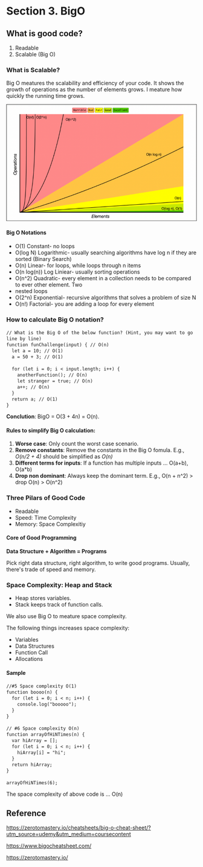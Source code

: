 # Section 3. BigO

## What is good code?
1. Readable
2. Scalable (Big O)

### What is Scalable?
Big O meatures the scalability and efficiency of your code. It shows the growth of operations as the number of elements grows. I meature how quickly the running time grows.

![image](./misc/big_o_complexity_chart.png)


#### Big O Notations
* O(1) Constant- no loops
* O(log N) Logarithmic- usually searching algorithms have log n if they are sorted (Binary Search)
* O(n) Linear- for loops, while loops through n items
* O(n log(n)) Log Liniear- usually sorting operations
* O(n^2) Quadratic- every element in a collection needs to be compared to ever other element. Two
* nested loops
* O(2^n) Exponential- recursive algorithms that solves a problem of size N
* O(n!) Factorial- you are adding a loop for every element


### How to calculate Big O notation?
```
// What is the Big O of the below function? (Hint, you may want to go line by line)
function funChallenge(input) { // O(n)
  let a = 10; // O(1)
  a = 50 + 3; // O(1)

  for (let i = 0; i < input.length; i++) {
    anotherFunction(); // O(n)
    let stranger = true; // O(n)
    a++; // O(n)
  }
  return a; // O(1)
}
```
__Conclution__: BigO = O(3 + 4n) = O(n).

#### Rules to simplify Big O calculation:
1. __Worse case__: Only count the worst case scenario.
2. __Remove constants__: Remove the constants in the Big O fomula. E.g., _O(n/2 + 4)_ should be simplified as _O(n)_
3. __Different terms for inputs__: If a function has multiple inputs ... O(a+b), O(a*b)
4. __Drop non dominant__: Always keep the dominant term. E.g., O(n + n^2) > drop O(n) > O(n^2)

### Three Pilars of Good Code
* Readable
* Speed: Time Complexity
* Memory: Space Complexitiy

#### Core of Good Programming
__Data Structure + Algorithm = Programs__

Pick right data structure, right algorithm, to write good programs. Usually, there's trade of speed and memory.

### Space Complexity: Heap and Stack
* Heap stores variables.
* Stack keeps track of function calls.

We also use Big O to meature space complexity.

The following things increases space complexity:
* Variables
* Data Structures
* Function Call
* Allocations

#### Sample
```
//#5 Space complexity O(1)
function boooo(n) {
  for (let i = 0; i < n; i++) {
    console.log("booooo");
  }
}

// #6 Space complexity O(n)
function arrayOfHiNTimes(n) {
  var hiArray = [];
  for (let i = 0; i < n; i++) {
    hiArray[i] = "hi";
  }
  return hiArray;
}

arrayOfHiNTimes(6);
```

The space complexity of above code is ... O(n)

## Reference
https://zerotomastery.io/cheatsheets/big-o-cheat-sheet/?utm_source=udemy&utm_medium=coursecontent

https://www.bigocheatsheet.com/

https://zerotomastery.io/